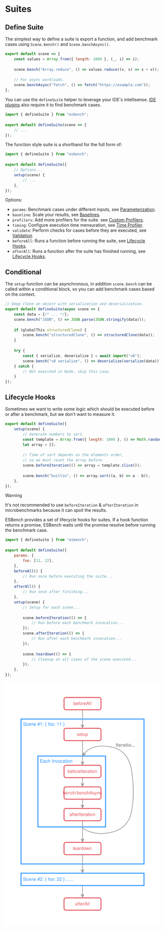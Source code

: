 # Suites



## Define Suite

The simplest way to define a suite is export a function, and add benchmark cases using `Scene.bench()` and `Scene.benchAsync()`.

```javascript
export default scene => {
	const values = Array.from({ length: 1000 }, (_, i) => i);
	
	scene.bench("Array.reduce", () => values.reduce((v, s) => s + v));
	
	// For async workloads.
	scene.benchAsync("fetch", () => fetch("https://example.com"));
};
```

You can use the `defineSuite` helper to leverage your IDE's intellisense. [IDE plugins](./ide-integration) also require it to find benchmark cases.

```javascript
import { defineSuite } from "esbench";

export default defineSuite(scene => {
	// ...
});
```

The function style suite is a shorthand for the full form of:

```javascript
import { defineSuite } from "esbench";

export default defineSuite({
	// Options...
	setup(scene) {
		// ...
    },
});
```

Options:

* `params`: Benchmark cases under different inputs, see [Parameterization](./parameterization).
* `baseline`: Scale your results, see [Baselines](./comparison).
* `profilers`: Add more profilers for the suite. see [Custom Profilers](../api/profiler).
* `timing`: Configure execution time mensuration, see [Time Profiler](./time-profiler).
* `validate`: Perform checks for cases before they are executed, see [Validation](./validation)
* `beforeAll`: Runs a function before running the suite, see [Lifecycle Hooks](./suites#lifecycle-hooks).
* `afterAll`: Runs a function after the suite has finished running, see [Lifecycle Hooks](./suites#lifecycle-hooks).

## Conditional

The `setup` function can be asynchronous, in addition `scene.bench` can be called within a conditional block, so you can add benchmark cases based on the context.

```javascript
// Deep clone an object with serialization and deserialization.
export default defineSuite(async scene => {
	const data = {/* ... */};
	scene.bench("JSON", () => JSON.parse(JSON.stringify(data)));
	
	if (globalThis.structuredClone) {
		scene.bench("structuredClone", () => structuredClone(data));
    }

	try {
		const { serialize, deserialize } = await import("v8");
		scene.bench("v8 serialize", () => deserialize(serialize(data)));
	} catch {
		// Not executed in Node, skip this case.
	}
});
```

## Lifecycle Hooks

Sometimes we want to write some logic which should be executed before or after a benchmark, but we don't want to measure it.

```javascript
export default defineSuite({
	setup(scene) {
		// Generate numbers to sort.
		const template = Array.from({ length: 1000 }, () => Math.random());
		let array = [];
		
		// Time of sort depends on the elements order, 
        // so we must reset the array before.
		scene.beforeIteration(() => array = template.slice());
		
		scene.bench("builtin", () => array.sort((a, b) => a - b));
	},
});
```

> [!WARNING]
> It's not recommended to use `beforeIteration` & `afterIteration` in microbenchmarks because it can spoil the results.

ESBench provides a set of lifecycle hooks for suites. If a hook function returns a promise, ESBench waits until the promise resolve before running the benchmark case.

```javascript
import { defineSuite } from "esbench";

export default defineSuite({
    params: {
		foo: [11, 22],
    },
	beforeAll() {
		// Run once before executing the suite...
	},
	afterAll() {
		// Run once after finishing...
	},
	setup(scene) {
		// Setup for each scene...
		
		scene.beforeIteration(() => {
			// Run before each benchmark invocation...
		});
		scene.afterIteration(() => {
			// Run after each benchmark invocation...
		});

		scene.teardown(() => {
			// Cleanup on all cases of the scene executed...
		});
	},
});
```

![Suite Lifecycle](../assets/SuiteLifecycle.svg)
